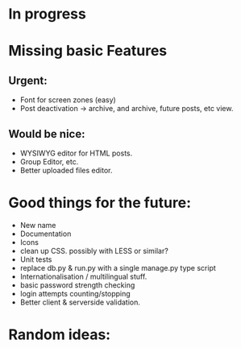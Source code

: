 # In progress

# Missing basic Features

## Urgent:

- Font for screen zones (easy)
- Post deactivation -> archive, and archive, future posts, etc view.

## Would be nice:

- WYSIWYG editor for HTML posts.
- Group Editor, etc.
- Better uploaded files editor.

# Good things for the future:

- New name
- Documentation
- Icons
- clean up CSS. possibly with LESS or similar?
- Unit tests
- replace db.py & run.py with a single manage.py type script
- Internationalisation / multilingual stuff.
- basic password strength checking
- login attempts counting/stopping
- Better client & serverside validation.

# Random ideas:
